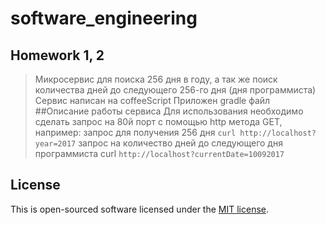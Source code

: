 # software_engineering

## Homework 1, 2

>Микросервис для поиска 256 дня в году, а так же поиск количества дней до следующего 256-го дня (дня программиста)
>Сервис написан на coffeeScript
>Приложен gradle файл
##Описание работы сервиса
>Для использования необходимо сделать запрос на 80й порт с помощью http метода GET, например:
>запрос для получения 256 дня `curl http://localhost?year=2017`
>запрос на количество дней до следующего дня программиста curl `http://localhost?currentDate=10092017`

## License

This is open-sourced software licensed under the [MIT license](https://opensource.org/licenses/MIT).
